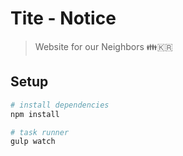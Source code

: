 # Tite - Notice

> Website for our Neighbors 👪🇰🇷

## Setup

``` bash
# install dependencies
npm install

# task runner
gulp watch
```